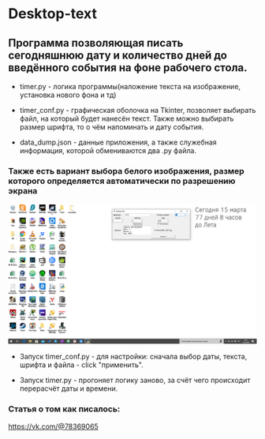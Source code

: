 # Desktop-text
## Программа позволяющая писать сегодняшнюю дату и количество дней до введённого события на фоне рабочего стола.

- timer.py - логика программы(наложение текста на изображение, установка нового фона и тд)

- timer_conf.py - графическая оболочка на Tkinter, позволяет выбирать файл, на который будет нанесён текст.
Также можно выбирать размер шрифта, то о чём напоминать и дату события.

- data_dump.json - данные приложения, а также служебная информация, которой обмениваются два .py файла.

### Также есть вариант выбора белого изображения, размер которого определяется автоматически по разрешению экрана

![alt text](screenshots/screenshot_2.png)

- Запуск timer_conf.py - для настройки: сначала выбор даты, текста, шрифта и файла - click "применить".

- Запуск timer.py - прогоняет логику заново, за счёт чего происходит перерасчёт даты и времени.
### Статья о том как писалось:
https://vk.com/@78369065
